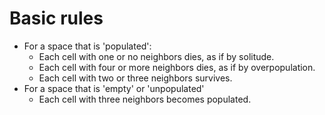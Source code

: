 
# Basic rules 
* For a space that is 'populated':
    * Each cell with one or no neighbors dies, as if by solitude.
    * Each cell with four or more neighbors dies, as if by overpopulation.
    * Each cell with two or three neighbors survives.
* For a space that is 'empty' or 'unpopulated'
    * Each cell with three neighbors becomes populated.
    
    
